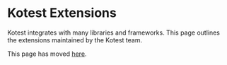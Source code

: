 Kotest Extensions
====================


Kotest integrates with many libraries and frameworks. This page outlines the extensions maintained by the Kotest team.

This page has moved [here](https://kotest.io/docs/extensions/extensions.html).
